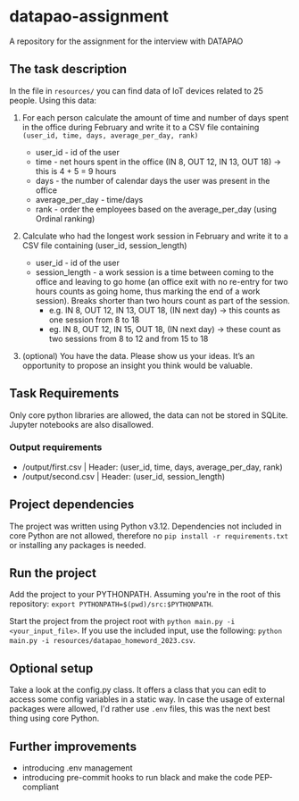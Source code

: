 # datapao-assignment

A repository for the assignment for the interview with DATAPAO

## The task description

In the file in `resources/` you can find data of IoT devices related to 25 people. Using this data:

1. For each person calculate the amount of time and number of days spent in the office during February and write it to a CSV file containing `(user_id, time, days, average_per_day, rank)`

   - user_id - id of the user
   - time - net hours spent in the office (IN 8, OUT 12, IN 13, OUT 18) → this is 4 + 5 = 9 hours
   - days - the number of calendar days the user was present in the office
   - average_per_day - time/days
   - rank - order the employees based on the average_per_day (using Ordinal ranking)

2. Calculate who had the longest work session in February and write it to a CSV file containing (user_id, session_length)

   - user_id - id of the user
   - session_length - a work session is a time between coming to the office and leaving to go home (an office exit with no re-entry for two hours counts as going home, thus marking the end of a work session). Breaks shorter than two hours count as part of the session.
     - e.g. IN 8, OUT 12, IN 13, OUT 18, (IN next day) → this counts as one session from 8 to 18
     - eg. IN 8, OUT 12, IN 15, OUT 18, (IN next day) → these count as two sessions from 8 to 12 and from 15 to 18

3. (optional) You have the data. Please show us your ideas. It’s an opportunity to propose an insight you think would be valuable.

## Task Requirements

Only core python libraries are allowed, the data can not be stored in SQLite. Jupyter notebooks are also disallowed.

### Output requirements

- /output/first.csv | Header: (user_id, time, days, average_per_day, rank)
- /output/second.csv | Header: (user_id, session_length)

## Project dependencies

The project was written using Python v3.12. Dependencies not included in core Python are not allowed, therefore no `pip install -r requirements.txt` or installing any packages is needed.

## Run the project

Add the project to your PYTHONPATH. Assuming you're in the root of this repository: `export PYTHONPATH=$(pwd)/src:$PYTHONPATH`.

Start the project from the project root with `python main.py -i <your_input_file>`. If you use the included input, use the following: `python main.py -i resources/datapao_homeword_2023.csv`.

## Optional setup

Take a look at the config.py class. It offers a class that you can edit to access some config variables in a static way. In case the usage of external packages were allowed, I'd rather use `.env` files, this was the next best thing using core Python.

## Further improvements

- introducing .env management
- introducing pre-commit hooks to run black and make the code PEP-compliant
